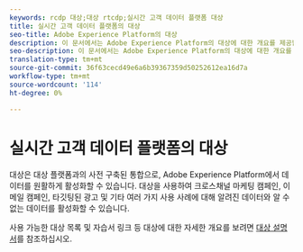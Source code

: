 ```yaml
---
keywords: rcdp 대상;대상 rtcdp;실시간 고객 데이터 플랫폼 대상
title: 실시간 고객 데이터 플랫폼의 대상
seo-title: Adobe Experience Platform의 대상
description: 이 문서에서는 Adobe Experience Platform의 대상에 대한 개요를 제공합니다.
seo-description: 이 문서에서는 Adobe Experience Platform의 대상에 대한 개요를 제공합니다.
translation-type: tm+mt
source-git-commit: 36f63cecd49e6a6b39367359d50252612ea16d7a
workflow-type: tm+mt
source-wordcount: '114'
ht-degree: 0%

---
```



# 실시간 고객 데이터 플랫폼의 대상

대상은 대상 플랫폼과의 사전 구축된 통합으로, Adobe Experience Platform에서 데이터를 원활하게 활성화할 수 있습니다. 대상을 사용하여 크로스채널 마케팅 캠페인, 이메일 캠페인, 타깃팅된 광고 및 기타 여러 가지 사용 사례에 대해 알려진 데이터와 알 수 없는 데이터를 활성화할 수 있습니다.

사용 가능한 대상 목록 및 자습서 링크 등 대상에 대한 자세한 개요를 보려면 [대상 설명서](../../destinations/home.md)를 참조하십시오.